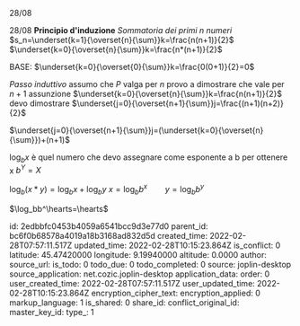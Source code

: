 28/08

28/08
**Principio d'induzione**
*Sommatoria dei primi n numeri*
$s_n=\underset{k=1}{\overset{n}{\sum}}k=\frac{n(n+1)}{2}$
$\underset{k=0}{\overset{n}{\sum}}k=\frac{n*(n+1)}{2}$

BASE:
$\underset{k=0}{\overset{0}{\sum}}k=\frac{0(0+1)}{2}=0$

*Passo induttivo*
assumo che $P$ valga per $n$ provo a dimostrare che vale per $n+1$ assunzione $\underset{k=0}{\overset{n}{\sum}}k=\frac{n(n+1)}{2}$
devo dimostrare $\underset{j=0}{\overset{n+1}{\sum}}j=\frac{(n+1)(n+2)}{2}$

$\underset{j=0}{\overset{n+1}{\sum}}j=(\underset{k=0}{\overset{n}{\sum}})+(n+1)$

$\log_bx$ è quel numero che devo assegnare come esponente a b per ottenere x
$b^Y=X$

$\log_b(x*y)=\log_bx+\log_by$
$x=\log_bb^x\hspace{2em}y=\log_bb^y$

$\log_bb^\hearts=\hearts$

id: 2edbbfc0453b4059a6541bcc9d3e77d0
parent_id: bc6f0b68578a4019a18b3168ad832d5d
created_time: 2022-02-28T07:57:11.517Z
updated_time: 2022-02-28T10:15:23.864Z
is_conflict: 0
latitude: 45.47420000
longitude: 9.19940000
altitude: 0.0000
author: 
source_url: 
is_todo: 0
todo_due: 0
todo_completed: 0
source: joplin-desktop
source_application: net.cozic.joplin-desktop
application_data: 
order: 0
user_created_time: 2022-02-28T07:57:11.517Z
user_updated_time: 2022-02-28T10:15:23.864Z
encryption_cipher_text: 
encryption_applied: 0
markup_language: 1
is_shared: 0
share_id: 
conflict_original_id: 
master_key_id: 
type_: 1